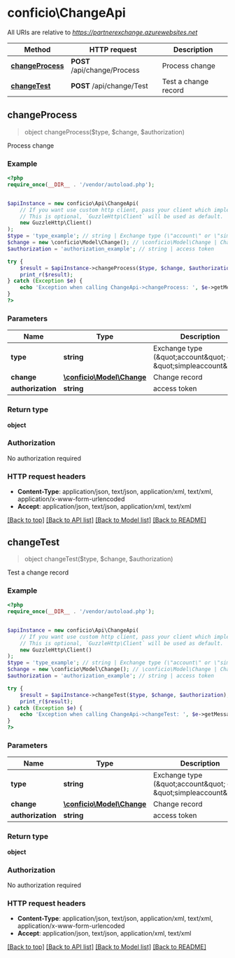# conficio\ChangeApi

All URIs are relative to *https://partnerexchange.azurewebsites.net*

Method | HTTP request | Description
------------- | ------------- | -------------
[**changeProcess**](ChangeApi.md#changeProcess) | **POST** /api/change/Process | Process change
[**changeTest**](ChangeApi.md#changeTest) | **POST** /api/change/Test | Test a change record



## changeProcess

> object changeProcess($type, $change, $authorization)

Process change

### Example

```php
<?php
require_once(__DIR__ . '/vendor/autoload.php');


$apiInstance = new conficio\Api\ChangeApi(
    // If you want use custom http client, pass your client which implements `GuzzleHttp\ClientInterface`.
    // This is optional, `GuzzleHttp\Client` will be used as default.
    new GuzzleHttp\Client()
);
$type = 'type_example'; // string | Exchange type (\"account\" or \"simpleaccount\")
$change = new \conficio\Model\Change(); // \conficio\Model\Change | Change record
$authorization = 'authorization_example'; // string | access token

try {
    $result = $apiInstance->changeProcess($type, $change, $authorization);
    print_r($result);
} catch (Exception $e) {
    echo 'Exception when calling ChangeApi->changeProcess: ', $e->getMessage(), PHP_EOL;
}
?>
```

### Parameters


Name | Type | Description  | Notes
------------- | ------------- | ------------- | -------------
 **type** | **string**| Exchange type (\&quot;account\&quot; or \&quot;simpleaccount\&quot;) |
 **change** | [**\conficio\Model\Change**](../Model/Change.md)| Change record |
 **authorization** | **string**| access token | [optional]

### Return type

**object**

### Authorization

No authorization required

### HTTP request headers

- **Content-Type**: application/json, text/json, application/xml, text/xml, application/x-www-form-urlencoded
- **Accept**: application/json, text/json, application/xml, text/xml

[[Back to top]](#) [[Back to API list]](../../README.md#documentation-for-api-endpoints)
[[Back to Model list]](../../README.md#documentation-for-models)
[[Back to README]](../../README.md)


## changeTest

> object changeTest($type, $change, $authorization)

Test a change record

### Example

```php
<?php
require_once(__DIR__ . '/vendor/autoload.php');


$apiInstance = new conficio\Api\ChangeApi(
    // If you want use custom http client, pass your client which implements `GuzzleHttp\ClientInterface`.
    // This is optional, `GuzzleHttp\Client` will be used as default.
    new GuzzleHttp\Client()
);
$type = 'type_example'; // string | Exchange type (\"account\" or \"simpleaccount\")
$change = new \conficio\Model\Change(); // \conficio\Model\Change | Change record
$authorization = 'authorization_example'; // string | access token

try {
    $result = $apiInstance->changeTest($type, $change, $authorization);
    print_r($result);
} catch (Exception $e) {
    echo 'Exception when calling ChangeApi->changeTest: ', $e->getMessage(), PHP_EOL;
}
?>
```

### Parameters


Name | Type | Description  | Notes
------------- | ------------- | ------------- | -------------
 **type** | **string**| Exchange type (\&quot;account\&quot; or \&quot;simpleaccount\&quot;) |
 **change** | [**\conficio\Model\Change**](../Model/Change.md)| Change record |
 **authorization** | **string**| access token | [optional]

### Return type

**object**

### Authorization

No authorization required

### HTTP request headers

- **Content-Type**: application/json, text/json, application/xml, text/xml, application/x-www-form-urlencoded
- **Accept**: application/json, text/json, application/xml, text/xml

[[Back to top]](#) [[Back to API list]](../../README.md#documentation-for-api-endpoints)
[[Back to Model list]](../../README.md#documentation-for-models)
[[Back to README]](../../README.md)

